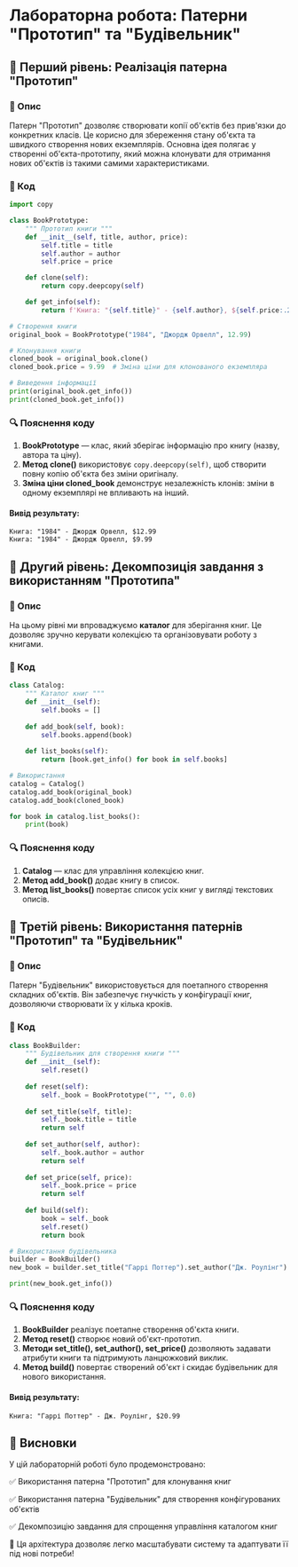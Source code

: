 # Лабораторна робота: Патерни "Прототип" та "Будівельник"

## 🔹 Перший рівень: Реалізація патерна "Прототип"

### 📌 Опис

Патерн "Прототип" дозволяє створювати копії об'єктів без прив'язки до конкретних класів. Це корисно для збереження стану об'єкта та швидкого створення нових екземплярів. Основна ідея полягає у створенні об'єкта-прототипу, який можна клонувати для отримання нових об'єктів із такими самими характеристиками.

### 📝 Код
```python
import copy

class BookPrototype:
    """ Прототип книги """
    def __init__(self, title, author, price):
        self.title = title
        self.author = author
        self.price = price

    def clone(self):
        return copy.deepcopy(self)

    def get_info(self):
        return f'Книга: "{self.title}" - {self.author}, ${self.price:.2f}'

# Створення книги
original_book = BookPrototype("1984", "Джордж Орвелл", 12.99)

# Клонування книги
cloned_book = original_book.clone()
cloned_book.price = 9.99  # Зміна ціни для клонованого екземпляра

# Виведення інформації
print(original_book.get_info())
print(cloned_book.get_info())
```

### 🔍 Пояснення коду

1. **BookPrototype** — клас, який зберігає інформацію про книгу (назву, автора та ціну).
2. **Метод clone()** використовує `copy.deepcopy(self)`, щоб створити повну копію об'єкта без зміни оригіналу.
3. **Зміна ціни cloned_book** демонструє незалежність клонів: зміни в одному екземплярі не впливають на інший.

#### Вивід результату:
```
Книга: "1984" - Джордж Орвелл, $12.99
Книга: "1984" - Джордж Орвелл, $9.99
```

## 🔹 Другий рівень: Декомпозиція завдання з використанням "Прототипа"

### 📌 Опис

На цьому рівні ми впроваджуємо **каталог** для зберігання книг. Це дозволяє зручно керувати колекцією та організовувати роботу з книгами.

### 📝 Код
```python
class Catalog:
    """ Каталог книг """
    def __init__(self):
        self.books = []
    
    def add_book(self, book):
        self.books.append(book)
    
    def list_books(self):
        return [book.get_info() for book in self.books]

# Використання
catalog = Catalog()
catalog.add_book(original_book)
catalog.add_book(cloned_book)

for book in catalog.list_books():
    print(book)
```

### 🔍 Пояснення коду

1. **Catalog** — клас для управління колекцією книг.
2. **Метод add_book()** додає книгу в список.
3. **Метод list_books()** повертає список усіх книг у вигляді текстових описів.

## 🔹 Третій рівень: Використання патернів "Прототип" та "Будівельник"

### 📌 Опис

Патерн "Будівельник" використовується для поетапного створення складних об'єктів. Він забезпечує гнучкість у конфігурації книг, дозволяючи створювати їх у кілька кроків.

### 📝 Код
```python
class BookBuilder:
    """ Будівельник для створення книги """
    def __init__(self):
        self.reset()
    
    def reset(self):
        self._book = BookPrototype("", "", 0.0)
    
    def set_title(self, title):
        self._book.title = title
        return self
    
    def set_author(self, author):
        self._book.author = author
        return self
    
    def set_price(self, price):
        self._book.price = price
        return self
    
    def build(self):
        book = self._book
        self.reset()
        return book

# Використання будівельника
builder = BookBuilder()
new_book = builder.set_title("Гаррі Поттер").set_author("Дж. Роулінг").set_price(20.99).build()

print(new_book.get_info())
```

### 🔍 Пояснення коду

1. **BookBuilder** реалізує поетапне створення об'єкта книги.
2. **Метод reset()** створює новий об'єкт-прототип.
3. **Методи set_title(), set_author(), set_price()** дозволяють задавати атрибути книги та підтримують ланцюжковий виклик.
4. **Метод build()** повертає створений об'єкт і скидає будівельник для нового використання.

#### Вивід результату:
```
Книга: "Гаррі Поттер" - Дж. Роулінг, $20.99
```

## 🔹 Висновки

У цій лабораторній роботі було продемонстровано:

✅ Використання патерна "Прототип" для клонування книг

✅ Використання патерна "Будівельник" для створення конфігурованих об'єктів

✅ Декомпозицію завдання для спрощення управління каталогом книг

🚀 Ця архітектура дозволяє легко масштабувати систему та адаптувати її під нові потреби!

